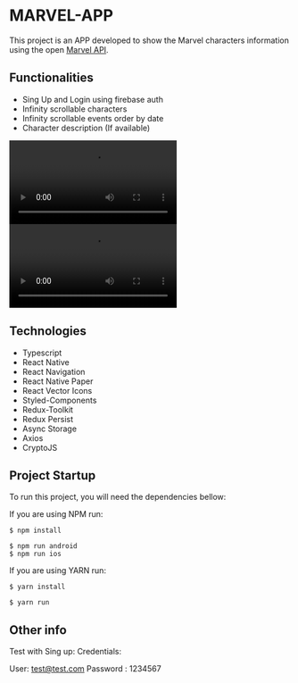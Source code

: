 # MARVEL-APP

This project is an APP developed to show the Marvel characters information using the open [Marvel API](https://developer.marvel.com/).

## Functionalities
- Sing Up and Login using firebase auth
- Infinity scrollable characters 
- Infinity scrollable events order by date
- Character description (If available)


![Marvel APP - IOS](https://live.staticflickr.com/video/52274224521/edbcb0e0b9/360p.mp4?s=eyJpIjo1MjI3NDIyNDUyMSwiZSI6MTY2MDA1Njk4NSwicyI6IjEzNGE5NDk1NDI5YjJlMDQ3ODdhZDA2NmE4YzdmMGNhMmQyYzk2MmUiLCJ2IjoxfQ)
![Marvel APP - Android](https://live.staticflickr.com/video/52273269262/0fd42e6112/360p.mp4?s=eyJpIjo1MjI3MzI2OTI2MiwiZSI6MTY2MDA1NzI5MywicyI6IjRiYTRjYmY0ODgyYzEwNTZjNTQ2MzYzMDYyNGRlYzk1MmI3MDE1ODUiLCJ2IjoxfQ)

## Technologies
- Typescript
- React Native
- React Navigation
- React Native Paper
- React Vector Icons
- Styled-Components
- Redux-Toolkit
- Redux Persist
- Async Storage
- Axios
- CryptoJS


## Project Startup

To run this project, you will need the dependencies bellow:

If you are using NPM run:

```
$ npm install

$ npm run android
$ npm run ios
```

If you are using YARN run:

```
$ yarn install

$ yarn run
```

## Other info
Test with Sing up:
Credentials:

User: test@test.com
Password : 1234567

 


